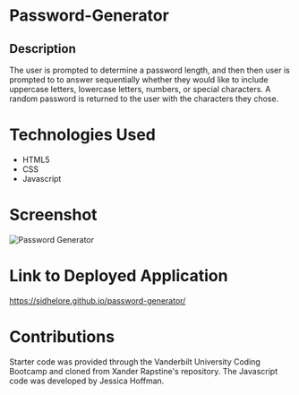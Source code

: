# Password-Generator

## Description
The user is prompted to determine a password length, and then then user is prompted to to answer sequentially whether they would like to include uppercase letters, lowercase letters, numbers, or special characters. A random password is returned to the user with the characters they chose.

# Technologies Used
* HTML5
* CSS
* Javascript

# Screenshot
![Password Generator](https://user-images.githubusercontent.com/103224878/191970620-8d80c6bd-b756-4585-b29f-704771fc9893.PNG)

# Link to Deployed Application
https://sidhelore.github.io/password-generator/

# Contributions
Starter code was provided through the Vanderbilt University Coding Bootcamp and cloned from Xander Rapstine's repository. The Javascript code was developed by Jessica Hoffman.
